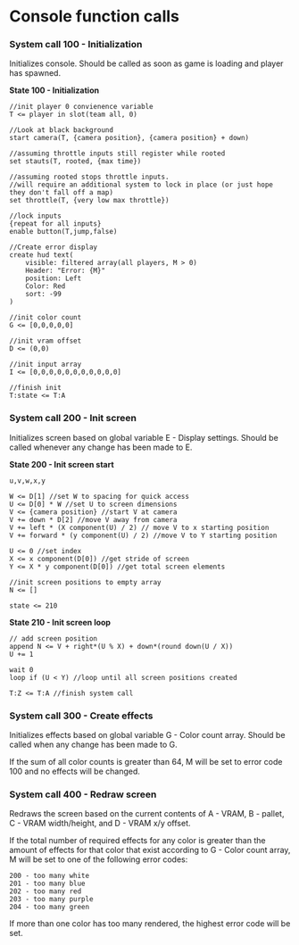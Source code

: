 # Console function calls

### System call 100 - Initialization

Initializes console. Should be called as soon as game is loading and player has spawned.

**State 100 - Initialization**

    //init player 0 convienence variable
    T <= player in slot(team all, 0)
    
    //Look at black background
    start camera(T, {camera position}, {camera position} + down)
    
    //assuming throttle inputs still register while rooted
    set stauts(T, rooted, {max time})
    
    //assuming rooted stops throttle inputs.
    //will require an additional system to lock in place (or just hope they don't fall off a map)
    set throttle(T, {very low max throttle})
    
    //lock inputs
    {repeat for all inputs}
    enable button(T,jump,false)
    
    //Create error display
    create hud text(
        visible: filtered array(all players, M > 0)
        Header: "Error: {M}"
        position: Left
        Color: Red
        sort: -99
    )
    
    //init color count
    G <= [0,0,0,0,0]
    
    //init vram offset
    D <= (0,0)
    
    //init input array
    I <= [0,0,0,0,0,0,0,0,0,0,0]
    
    //finish init
    T:state <= T:A
    

### System call 200 - Init screen

Initializes screen based on global variable E - Display settings. Should be called whenever any change has been made to E.

**State 200 - Init screen start**

    u,v,w,x,y
    
    W <= D[1] //set W to spacing for quick access
    U <= D[0] * W //set U to screen dimensions
    V <= {camera position} //start V at camera
    V += down * D[2] //move V away from camera
    V += left * (X component(U) / 2) // move V to x starting position
    V += forward * (y component(U) / 2) //move V to Y starting position
    
    U <= 0 //set index
    X <= x component(D[0]) //get stride of screen
    Y <= X * y component(D[0]) //get total screen elements
    
    //init screen positions to empty array
    N <= []
    
    state <= 210
    
**State 210 - Init screen loop**
    
    // add screen position
    append N <= V + right*(U % X) + down*(round down(U / X))
    U += 1
    
    wait 0
    loop if (U < Y) //loop until all screen positions created
    
    T:Z <= T:A //finish system call

### System call 300 - Create effects

Initializes effects based on global variable G - Color count array. Should be called when any change has been made to G.

If the sum of all color counts is greater than 64, M will be set to error code 100 and no effects will be changed.

### System call 400 - Redraw screen

Redraws the screen based on the current contents of A - VRAM, B - pallet, C - VRAM width/height, and D - VRAM x/y offset.

If the total number of required effects for any color is greater than the amount of effects for that color that
exist according to G - Color count array, M will be set to one of the following error codes:

    200 - too many white
    201 - too many blue
    202 - too many red
    203 - too many purple
    204 - too many green

If more than one color has too many rendered, the highest error code will be set.
